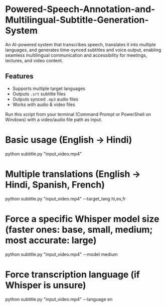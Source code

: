 # Powered-Speech-Annotation-and-Multilingual-Subtitle-Generation-System
An AI-powered system that transcribes speech, translates it into multiple languages, and generates time-synced subtitles and voice output, enabling seamless multilingual communication and accessibility for meetings, lectures, and video content.

## Features
- Supports multiple target languages
- Outputs `.srt` subtitle files
- Outputs synced `.mp3` audio files
- Works with audio & video files

Run this script from your terminal (Command Prompt or PowerShell on Windows) with a video/audio file path as input.

# Basic usage (English → Hindi)
python subtitle.py "input_video.mp4"

# Multiple translations (English → Hindi, Spanish, French)
python subtitle.py "input_video.mp4" --target_lang hi,es,fr

# Force a specific Whisper model size (faster ones: base, small, medium; most accurate: large)
python subtitle.py "input_video.mp4" --model medium

# Force transcription language (if Whisper is unsure)
python subtitle.py "input_video.mp4" --language en
